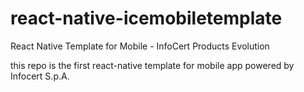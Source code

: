# react-native-icemobiletemplate
React Native Template for Mobile - InfoCert Products Evolution

this repo is the first react-native template for mobile app powered by Infocert S.p.A.
